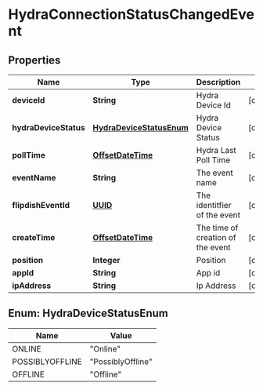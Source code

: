 
# HydraConnectionStatusChangedEvent

## Properties
Name | Type | Description | Notes
------------ | ------------- | ------------- | -------------
**deviceId** | **String** | Hydra Device Id |  [optional]
**hydraDeviceStatus** | [**HydraDeviceStatusEnum**](#HydraDeviceStatusEnum) | Hydra Device Status |  [optional]
**pollTime** | [**OffsetDateTime**](OffsetDateTime.md) | Hydra Last Poll Time |  [optional]
**eventName** | **String** | The event name |  [optional]
**flipdishEventId** | [**UUID**](UUID.md) | The identitfier of the event |  [optional]
**createTime** | [**OffsetDateTime**](OffsetDateTime.md) | The time of creation of the event |  [optional]
**position** | **Integer** | Position |  [optional]
**appId** | **String** | App id |  [optional]
**ipAddress** | **String** | Ip Address |  [optional]


<a name="HydraDeviceStatusEnum"></a>
## Enum: HydraDeviceStatusEnum
Name | Value
---- | -----
ONLINE | &quot;Online&quot;
POSSIBLYOFFLINE | &quot;PossiblyOffline&quot;
OFFLINE | &quot;Offline&quot;



